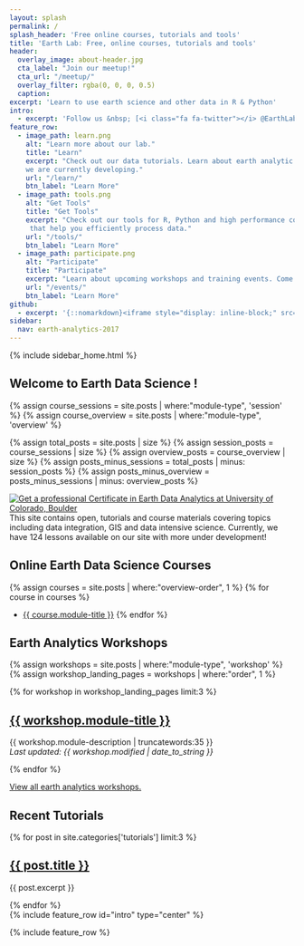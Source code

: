 ```yaml
---
layout: splash
permalink: /
splash_header: 'Free online courses, tutorials and tools'
title: 'Earth Lab: Free, online courses, tutorials and tools'
header:
  overlay_image: about-header.jpg
  cta_label: "Join our meetup!"
  cta_url: "/meetup/"
  overlay_filter: rgba(0, 0, 0, 0.5)
  caption:
excerpt: 'Learn to use earth science and other data in R & Python'
intro:
  - excerpt: 'Follow us &nbsp; [<i class="fa fa-twitter"></i> @EarthLabCU](https://twitter.com/EarthLabCU){: .btn .btn--twitter}'
feature_row:
  - image_path: learn.png
    alt: "Learn more about our lab."
    title: "Learn"
    excerpt: "Check out our data tutorials. Learn about earth analytic focused courses and programs
    we are currently developing."
    url: "/learn/"
    btn_label: "Learn More"
  - image_path: tools.png
    alt: "Get Tools"
    title: "Get Tools"
    excerpt: "Check out our tools for R, Python and high performance computing environments
     that help you efficiently process data."
    url: "/tools/"
    btn_label: "Learn More"
  - image_path: participate.png
    alt: "Participate"
    title: "Participate"
    excerpt: "Learn about upcoming workshops and training events. Come to our weekly data meetup or suggest a topic for us to cover!"
    url: "/events/"
    btn_label: "Learn More"
github:
  - excerpt: '{::nomarkdown}<iframe style="display: inline-block;" src="https://ghbtns.com/github-btn.html?user=mmistakes&repo=minimal-mistakes&type=star&count=true&size=large" frameborder="0" scrolling="0" width="160px" height="30px"></iframe> <iframe style="display: inline-block;" src="https://ghbtns.com/github-btn.html?user=mmistakes&repo=minimal-mistakes&type=fork&count=true&size=large" frameborder="0" scrolling="0" width="158px" height="30px"></iframe>{:/nomarkdown}'
sidebar:
  nav: earth-analytics-2017
---
```


<!-- hiding this until the functionality is fully working -->
<div class="sidebar notsticky">
  {% include sidebar_home.html %}
</div>

<div class="archive" markdown="1">

## Welcome to Earth Data Science !

{% assign course_sessions = site.posts | where:"module-type", 'session' %}
{% assign course_overview = site.posts | where:"module-type", 'overview' %}

{% assign total_posts = site.posts | size  %}
{% assign session_posts = course_sessions | size %}
{% assign overview_posts = course_overview | size %}
{% assign posts_minus_sessions = total_posts | minus: session_posts  %}
{% assign posts_minus_overview = posts_minus_sessions | minus: overview_posts %}


<div class = "prof-cert-wrapper">
<div id = "right">
<a href="http://bit.ly/2jc5SXy" target="_blank"><img src="{{ site.url }}/images/earth-data-analytics-professional-certificate-banner.png" alt="Get a professional Certificate in Earth Data Analytics at University of Colorado, Boulder"></a></div>
<div id = "left">This site contains open, tutorials and course materials covering topics including data integration, GIS
and data intensive science. Currently, we have 124 lessons
  available on our site with more under development! </div>

</div>


## Online Earth Data Science Courses

{% assign courses = site.posts | where:"overview-order", 1 %}
{% for course in courses %}
* <a href="{{ site.url }}{{ course.permalink }}">{{ course.module-title }}</a>
{% endfor %}


## Earth Analytics Workshops

{% assign workshops = site.posts | where:"module-type", 'workshop' %}
{% assign workshop_landing_pages = workshops | where:"order", 1 %}

{% for workshop in workshop_landing_pages limit:3 %}
<div class="list__item">
  <article class="archive__item" >
  <h2 class="archive__item-title">
    <a href="{{ site.url }}{{ workshop.permalink }}">{{ workshop.module-title }} </a></h2>
    <p class='archive__item-excerpt'>{{ workshop.module-description | truncatewords:35 }}
      <br><i>Last updated: {{ workshop.modified | date_to_string }}</i> </p>
  </article>
</div>

{% endfor %}

<a href="{{ site.url}}/workshops/">View all earth analytics workshops. </a>

## Recent Tutorials

{% for post in site.categories['tutorials'] limit:3 %}
<!-- List the most recent 3 tutorials  -->
<div class="list__item">
<article class="archive__item">
  <h2 class="archive__item-title"><a href="{{ site.baseurl }}{{ post.url}}">{{ post.title }}</a></h2>
  <p class="archive__item-excerpt">{{ post.excerpt }}</p>
</article>
</div>
{% endfor %}


</div>
{% include feature_row id="intro" type="center" %}

{% include feature_row %}
